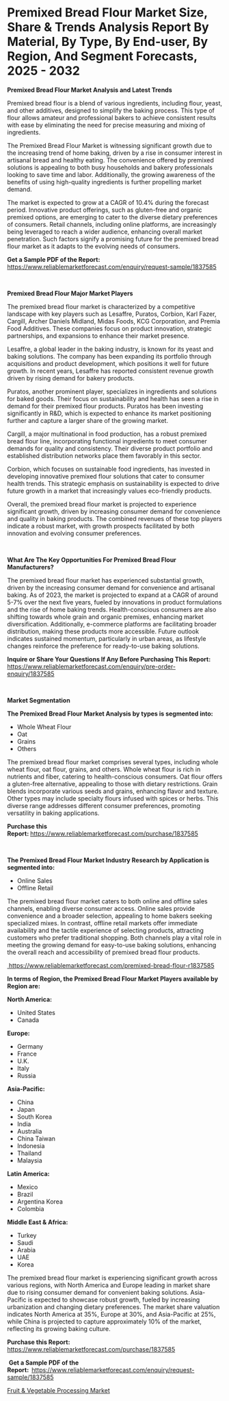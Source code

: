 <p><h1>Premixed Bread Flour Market Size, Share & Trends Analysis Report By Material, By Type, By End-user, By Region, And Segment Forecasts, 2025 - 2032</h1></p><p><strong>Premixed Bread Flour Market Analysis and Latest Trends</strong></p>
<p><p>Premixed bread flour is a blend of various ingredients, including flour, yeast, and other additives, designed to simplify the baking process. This type of flour allows amateur and professional bakers to achieve consistent results with ease by eliminating the need for precise measuring and mixing of ingredients. </p><p>The Premixed Bread Flour Market is witnessing significant growth due to the increasing trend of home baking, driven by a rise in consumer interest in artisanal bread and healthy eating. The convenience offered by premixed solutions is appealing to both busy households and bakery professionals looking to save time and labor. Additionally, the growing awareness of the benefits of using high-quality ingredients is further propelling market demand. </p><p>The market is expected to grow at a CAGR of 10.4% during the forecast period. Innovative product offerings, such as gluten-free and organic premixed options, are emerging to cater to the diverse dietary preferences of consumers. Retail channels, including online platforms, are increasingly being leveraged to reach a wider audience, enhancing overall market penetration. Such factors signify a promising future for the premixed bread flour market as it adapts to the evolving needs of consumers.</p></p>
<p><strong>Get a Sample PDF of the Report:&nbsp;</strong> <a href="https://www.reliablemarketforecast.com/enquiry/request-sample/1837585?utm_campaign=1102&utm_medium=2&utm_source=Github&utm_content=ia&utm_term=15022025&utm_id=premixed-bread-flour">https://www.reliablemarketforecast.com/enquiry/request-sample/1837585</a></p>
<p>&nbsp;</p>
<p><strong>Premixed Bread Flour Major Market Players</strong></p>
<p><p>The premixed bread flour market is characterized by a competitive landscape with key players such as Lesaffre, Puratos, Corbion, Karl Fazer, Cargill, Archer Daniels Midland, Midas Foods, KCG Corporation, and Premia Food Additives. These companies focus on product innovation, strategic partnerships, and expansions to enhance their market presence.</p><p>Lesaffre, a global leader in the baking industry, is known for its yeast and baking solutions. The company has been expanding its portfolio through acquisitions and product development, which positions it well for future growth. In recent years, Lesaffre has reported consistent revenue growth driven by rising demand for bakery products.</p><p>Puratos, another prominent player, specializes in ingredients and solutions for baked goods. Their focus on sustainability and health has seen a rise in demand for their premixed flour products. Puratos has been investing significantly in R&D, which is expected to enhance its market positioning further and capture a larger share of the growing market.</p><p>Cargill, a major multinational in food production, has a robust premixed bread flour line, incorporating functional ingredients to meet consumer demands for quality and consistency. Their diverse product portfolio and established distribution networks place them favorably in this sector.</p><p>Corbion, which focuses on sustainable food ingredients, has invested in developing innovative premixed flour solutions that cater to consumer health trends. This strategic emphasis on sustainability is expected to drive future growth in a market that increasingly values eco-friendly products.</p><p>Overall, the premixed bread flour market is projected to experience significant growth, driven by increasing consumer demand for convenience and quality in baking products. The combined revenues of these top players indicate a robust market, with growth prospects facilitated by both innovation and evolving consumer preferences.</p></p>
<p>&nbsp;</p>
<p><strong>What Are The Key Opportunities For Premixed Bread Flour Manufacturers?</strong></p>
<p><p>The premixed bread flour market has experienced substantial growth, driven by the increasing consumer demand for convenience and artisanal baking. As of 2023, the market is projected to expand at a CAGR of around 5-7% over the next five years, fueled by innovations in product formulations and the rise of home baking trends. Health-conscious consumers are also shifting towards whole grain and organic premixes, enhancing market diversification. Additionally, e-commerce platforms are facilitating broader distribution, making these products more accessible. Future outlook indicates sustained momentum, particularly in urban areas, as lifestyle changes reinforce the preference for ready-to-use baking solutions.</p></p>
<p><strong>Inquire or Share Your Questions If Any Before Purchasing This Report:</strong> <a href="https://www.reliablemarketforecast.com/enquiry/pre-order-enquiry/1837585?utm_campaign=1102&utm_medium=2&utm_source=Github&utm_content=ia&utm_term=15022025&utm_id=premixed-bread-flour">https://www.reliablemarketforecast.com/enquiry/pre-order-enquiry/1837585</a></p>
<p>&nbsp;</p>
<p><strong>Market Segmentation</strong></p>
<p><strong>The Premixed Bread Flour Market Analysis by types is segmented into:</strong></p>
<p><ul><li>Whole Wheat Flour</li><li>Oat</li><li>Grains</li><li>Others</li></ul></p>
<p><p>The premixed bread flour market comprises several types, including whole wheat flour, oat flour, grains, and others. Whole wheat flour is rich in nutrients and fiber, catering to health-conscious consumers. Oat flour offers a gluten-free alternative, appealing to those with dietary restrictions. Grain blends incorporate various seeds and grains, enhancing flavor and texture. Other types may include specialty flours infused with spices or herbs. This diverse range addresses different consumer preferences, promoting versatility in baking applications.</p></p>
<p><strong>Purchase this Report:&nbsp;</strong><a href="https://www.reliablemarketforecast.com/purchase/1837585?utm_campaign=1102&utm_medium=2&utm_source=Github&utm_content=ia&utm_term=15022025&utm_id=premixed-bread-flour">https://www.reliablemarketforecast.com/purchase/1837585</a></p>
<p>&nbsp;</p>
<p><strong>The Premixed Bread Flour Market Industry Research by Application is segmented into:</strong></p>
<p><ul><li>Online Sales</li><li>Offline Retail</li></ul></p>
<p><p>The premixed bread flour market caters to both online and offline sales channels, enabling diverse consumer access. Online sales provide convenience and a broader selection, appealing to home bakers seeking specialized mixes. In contrast, offline retail markets offer immediate availability and the tactile experience of selecting products, attracting customers who prefer traditional shopping. Both channels play a vital role in meeting the growing demand for easy-to-use baking solutions, enhancing the overall reach and accessibility of premixed bread flour products.</p></p>
<p><a href="https://www.reliablemarketforecast.com/premixed-bread-flour-r1837585?utm_campaign=1102&utm_medium=2&utm_source=Github&utm_content=ia&utm_term=15022025&utm_id=premixed-bread-flour">&nbsp;https://www.reliablemarketforecast.com/premixed-bread-flour-r1837585</a></p>
<p><strong>In terms of Region, the Premixed Bread Flour Market Players available by Region are:</strong></p>
<p>
    <p> <strong> North America: </strong>
        <ul>
            <li>United States</li>
            <li>Canada</li>
        </ul>
        </p> 
    <p> <strong> Europe: </strong>
        <ul>
            <li>Germany</li>
            <li>France</li>
            <li>U.K.</li>
            <li>Italy</li>
            <li>Russia</li>
        </ul>
        </p> 
    <p> <strong> Asia-Pacific: </strong>
        <ul>
            <li>China</li>
            <li>Japan</li>
            <li>South Korea</li>
            <li>India</li>
            <li>Australia</li>
            <li>China Taiwan</li>
            <li>Indonesia</li>
            <li>Thailand</li>
            <li>Malaysia</li>
        </ul>
        </p> 
    <p> <strong> Latin America: </strong>
        <ul>
            <li>Mexico</li>
            <li>Brazil</li>
            <li>Argentina Korea</li>
            <li>Colombia</li>
        </ul>
        </p> 
    <p> <strong> Middle East & Africa: </strong>
        <ul>
            <li>Turkey</li>
            <li>Saudi</li>
            <li>Arabia</li>
            <li>UAE</li>
            <li>Korea</li>
        </ul>
    </p>
    </p>
<p><p>The premixed bread flour market is experiencing significant growth across various regions, with North America and Europe leading in market share due to rising consumer demand for convenient baking solutions. Asia-Pacific is expected to showcase robust growth, fueled by increasing urbanization and changing dietary preferences. The market share valuation indicates North America at 35%, Europe at 30%, and Asia-Pacific at 25%, while China is projected to capture approximately 10% of the market, reflecting its growing baking culture.</p></p>
<p><strong>Purchase this Report: </strong><a href="https://www.reliablemarketforecast.com/purchase/1837585?utm_campaign=1102&utm_medium=2&utm_source=Github&utm_content=ia&utm_term=15022025&utm_id=premixed-bread-flour">https://www.reliablemarketforecast.com/purchase/1837585</a></p>
<p>&nbsp;<strong>Get a Sample PDF of the Report:&nbsp;&nbsp;</strong><a href="https://www.reliablemarketforecast.com/enquiry/request-sample/1837585?utm_campaign=1102&utm_medium=2&utm_source=Github&utm_content=ia&utm_term=15022025&utm_id=premixed-bread-flour">https://www.reliablemarketforecast.com/enquiry/request-sample/1837585</a></p>
<p><strong></strong></p>
<p><p><a href="https://github.com/vimar16th/Market-Research-Report-List-7/blob/main/fruit-vegetable-processing-market.md?utm_campaign=1102&utm_medium=2&utm_source=Github&utm_content=ia&utm_term=15022025&utm_id=premixed-bread-flour">Fruit & Vegetable Processing Market</a></p></p>